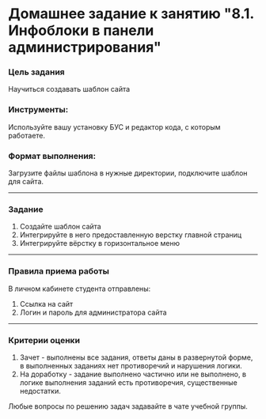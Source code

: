 # Домашнее задание к занятию "8.1. Инфоблоки в панели администрирования"

### Цель задания

Научиться создавать шаблон сайта


### Инструменты: 

Используйте вашу установку БУС и редактор кода, с которым работаете.

### Формат выполнения: 

Загрузите файлы шаблона в нужные директории, подключите шаблон для сайта.

------

### Задание

1. Создайте шаблон сайта
2. Интегрируйте в него предоставленную верстку главной страниц
3. Интегрируйте вёрстку в горизонтальное меню

------

### Правила приема работы

В личном кабинете студента отправлены:
1.  Ссылка на сайт
2.  Логин и пароль для администратора сайта

------

### Критерии оценки

1. Зачет - выполнены все задания, ответы даны в развернутой форме, в выполненных заданиях нет противоречий и нарушения логики. 
2. На доработку - задание выполнено частично или не выполнено, в логике выполнения заданий есть противоречия, существенные недостатки.

Любые вопросы по решению задач задавайте в чате учебной группы.
